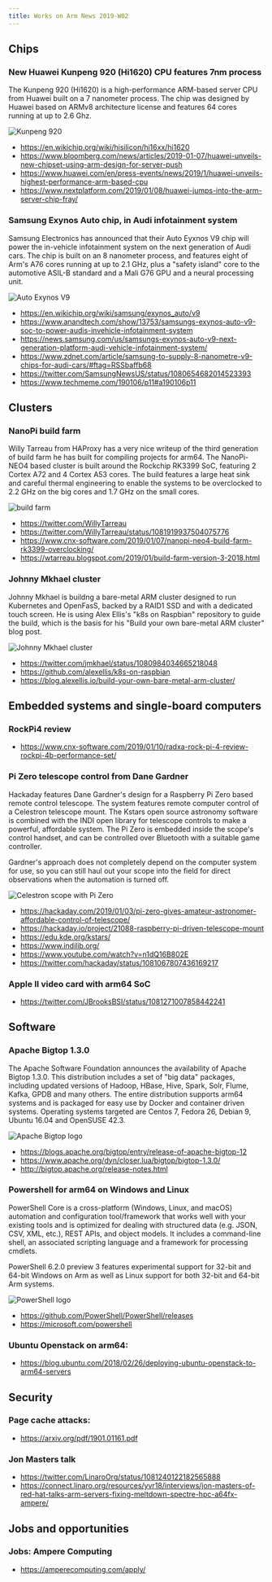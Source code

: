 ```yaml
---
title: Works on Arm News 2019-W02
---
```


## Chips

### New Huawei Kunpeng 920 (Hi1620) CPU features 7nm process

The Kunpeng 920 (Hi1620) is a high-performance ARM-based server CPU
from Huawei built on a 7 nanometer process. The chip was designed by Huawei 
based on ARMv8 architecture license and features 64 cores running
at up to 2.6 Ghz.

![Kunpeng 920](https://3s81si1s5ygj3mzby34dq6qf-wpengine.netdna-ssl.com/wp-content/uploads/2019/01/huawei-kunpeng-920-logo-bw.jpg)

* https://en.wikichip.org/wiki/hisilicon/hi16xx/hi1620
* https://www.bloomberg.com/news/articles/2019-01-07/huawei-unveils-new-chipset-using-arm-design-for-server-push
* https://www.huawei.com/en/press-events/news/2019/1/huawei-unveils-highest-performance-arm-based-cpu
* https://www.nextplatform.com/2019/01/08/huawei-jumps-into-the-arm-server-chip-fray/

### Samsung Exynos Auto chip, in Audi infotainment system

Samsung Electronics has announced that their Auto Eyxnos V9 chip will power
the in-vehicle infotainment system on the next generation of Audi cars.
The chip is built on an 8 nanometer process, and features eight
of Arm's A76 cores running at up to 2.1 GHz, plus a "safety island"
core to the automotive ASIL-B standard and a Mali G76 GPU and a
neural processing unit. 

![Auto Exynos V9](https://en.wikichip.org/w/images/thumb/1/16/exynos_auto_v9_%28front%29.png/400px-exynos_auto_v9_%28front%29.png)

* https://en.wikichip.org/wiki/samsung/exynos_auto/v9
* https://www.anandtech.com/show/13753/samsungs-exynos-auto-v9-soc-to-power-audis-invehicle-infotainment-system
* https://news.samsung.com/us/samsungs-exynos-auto-v9-next-generation-platform-audi-vehicle-infotainment-system/
* https://www.zdnet.com/article/samsung-to-supply-8-nanometre-v9-chips-for-audi-cars/#ftag=RSSbaffb68
* https://twitter.com/SamsungNewsUS/status/1080654682014523393
* https://www.techmeme.com/190106/p11#a190106p11

## Clusters

### NanoPi build farm

Willy Tarreau from HAProxy has a very nice writeup of the third
generation of build farm he has built for compiling projects for
arm64. The NanoPi-NEO4 based cluster is built around the Rockchip 
RK3399 SoC, featuring 2 Cortex A72 and 4 Cortex A53 cores. 
The build features a large heat sink and careful thermal
engineering to enable the systems to be overclocked to 2.2 GHz
on the big cores and 1.7 GHz on the small cores.

![build farm](https://pbs.twimg.com/media/DwO_crZXcAATl5i.jpg)

* https://twitter.com/WillyTarreau
* https://twitter.com/WillyTarreau/status/1081919937504075776
* https://www.cnx-software.com/2019/01/07/nanopi-neo4-build-farm-rk3399-overclocking/
* https://wtarreau.blogspot.com/2019/01/build-farm-version-3-2018.html


### Johnny Mkhael cluster

Johnny Mkhael is buildng a bare-metal ARM cluster designed to run
Kubernetes and OpenFasS, backed by a RAID1 SSD and with a dedicated touch screen.
He is using Alex Ellis's "k8s on Raspbian" repository to guide
the build, which is the basis for his "Build your own bare-metal ARM cluster"
blog post.

![Johnny Mkhael cluster](https://pbs.twimg.com/media/DwBtPXsX4AAFF7T.jpg)

* https://twitter.com/jmkhael/status/1080984034665218048
* https://github.com/alexellis/k8s-on-raspbian
* https://blog.alexellis.io/build-your-own-bare-metal-arm-cluster/

## Embedded systems and single-board computers

### RockPi4 review 

* https://www.cnx-software.com/2019/01/10/radxa-rock-pi-4-review-rockpi-4b-performance-set/

### Pi Zero telescope control from Dane Gardner

Hackaday features Dane Gardner's design for a Raspberry Pi Zero based
remote control telescope. The system features 
remote computer control of a Celestron telescope mount.
The Kstars open source astronomy software is combined with
the INDI open library for telescope controls to make a powerful,
affordable system. The Pi Zero is embedded
inside the scope's control handset, and can be controlled
over Bluetooth with a suitable game controller.

Gardner's approach does not completely
depend on the computer system for use, so you can still
haul out your scope into the field for direct observations
when the automation is turned off. 

![Celestron scope with Pi Zero](https://hackadaycom.files.wordpress.com/2018/12/Nexstar-Hand-Controller-w-RPi-Zero-W-and-INDI-0-42-screenshot-e1546306788681.png?w=800&zoom=2)

* https://hackaday.com/2019/01/03/pi-zero-gives-amateur-astronomer-affordable-control-of-telescope/
* https://hackaday.io/project/21088-raspberry-pi-driven-telescope-mount
* https://edu.kde.org/kstars/
* https://www.indilib.org/
* https://www.youtube.com/watch?v=n1dQ16B802E
* https://twitter.com/hackaday/status/1081067807436169217

### Apple II video card with arm64 SoC 

* https://twitter.com/JBrooksBSI/status/1081271007858442241

## Software

### Apache Bigtop 1.3.0

The Apache Software Foundation announces the availability of
Apache Bigtop 1.3.0. This distribution includes a set of "big
data" packages, including updated versions of
Hadoop, HBase, Hive, Spark, Solr, Flume, Kafka, GPDB and many others.
The entire distribution supports arm64 systems and is packaged
for easy use by Docker and container driven systems.
Operating systems targeted are Centos 7, Fedora 26, Debian 9,
Ubuntu 16.04 and OpenSUSE 42.3.

![Apache Bigtop logo](http://bigtop.apache.org/images/bigtop-logo.png)

* https://blogs.apache.org/bigtop/entry/release-of-apache-bigtop-12
* https://www.apache.org/dyn/closer.lua/bigtop/bigtop-1.3.0/
* http://bigtop.apache.org/release-notes.html

### Powershell for arm64 on Windows and Linux

PowerShell Core is a cross-platform (Windows, Linux, and macOS) automation and configuration tool/framework that works well with your existing tools and is optimized for dealing with structured data (e.g. JSON, CSV, XML, etc.), REST APIs, and object models. It includes a command-line shell, an associated scripting language and a framework for processing cmdlets. 

PowerShell 6.2.0 preview 3 features experimental support
for 32-bit and 64-bit Windows on Arm as well as Linux 
support for both 32-bit and 64-bit Arm systems.

![PowerShell logo](https://www.powershellgallery.com/Content/Images/Branding/psgallerylogo.svg)

* https://github.com/PowerShell/PowerShell/releases
* https://microsoft.com/powershell

### Ubuntu Openstack on arm64: 

* https://blog.ubuntu.com/2018/02/26/deploying-ubuntu-openstack-to-arm64-servers

## Security

### Page cache attacks: 

* https://arxiv.org/pdf/1901.01161.pdf

### Jon Masters talk 

* https://twitter.com/LinaroOrg/status/1081240122182565888
* https://connect.linaro.org/resources/yvr18/interviews/jon-masters-of-red-hat-talks-arm-servers-fixing-meltdown-spectre-hpc-a64fx-ampere/

## Jobs and opportunities

### Jobs: Ampere Computing 

* https://amperecomputing.com/apply/
